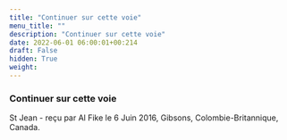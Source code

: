 ```yaml
---
title: "Continuer sur cette voie"
menu_title: ""
description: "Continuer sur cette voie"
date: 2022-06-01 06:00:01+00:214
draft: False
hidden: True
weight:
---
```

### Continuer sur cette voie

St Jean - reçu par Al Fike le 6 Juin 2016, Gibsons, Colombie-Britannique, Canada.



